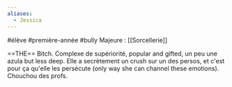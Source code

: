 ```yaml
---
aliases:
  - Jessica
---
```

#élève #première-année #bully
Majeure : [[Sorcellerie]]

==THE== Bitch. Complexe de supériorité, popular and gifted, un peu une azula but less deep. Elle a secrètement un crush sur un des persos, et c'est pour ça qu'elle les persécute (only way she can channel these emotions). Chouchou des profs.
